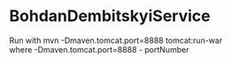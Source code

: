 # BohdanDembitskyiService
Run with mvn -Dmaven.tomcat.port=8888 tomcat:run-war <br>
where -Dmaven.tomcat.port=8888 - portNumber
